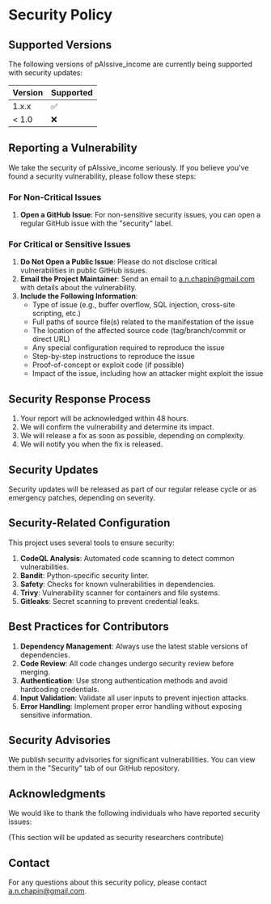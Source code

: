 # Security Policy

## Supported Versions

The following versions of pAIssive_income are currently being supported with security updates:

| Version | Supported          |
| ------- | ------------------ |
| 1.x.x   | :white_check_mark: |
| < 1.0   | :x:                |

## Reporting a Vulnerability

We take the security of pAIssive_income seriously. If you believe you've found a security vulnerability, please follow these steps:

### For Non-Critical Issues

1. **Open a GitHub Issue**: For non-sensitive security issues, you can open a regular GitHub issue with the "security" label.

### For Critical or Sensitive Issues

1. **Do Not Open a Public Issue**: Please do not disclose critical vulnerabilities in public GitHub issues.
2. **Email the Project Maintainer**: Send an email to a.n.chapin@gmail.com with details about the vulnerability.
3. **Include the Following Information**:
   - Type of issue (e.g., buffer overflow, SQL injection, cross-site scripting, etc.)
   - Full paths of source file(s) related to the manifestation of the issue
   - The location of the affected source code (tag/branch/commit or direct URL)
   - Any special configuration required to reproduce the issue
   - Step-by-step instructions to reproduce the issue
   - Proof-of-concept or exploit code (if possible)
   - Impact of the issue, including how an attacker might exploit the issue

## Security Response Process

1. Your report will be acknowledged within 48 hours.
2. We will confirm the vulnerability and determine its impact.
3. We will release a fix as soon as possible, depending on complexity.
4. We will notify you when the fix is released.

## Security Updates

Security updates will be released as part of our regular release cycle or as emergency patches, depending on severity.

## Security-Related Configuration

This project uses several tools to ensure security:

1. **CodeQL Analysis**: Automated code scanning to detect common vulnerabilities.
2. **Bandit**: Python-specific security linter.
3. **Safety**: Checks for known vulnerabilities in dependencies.
4. **Trivy**: Vulnerability scanner for containers and file systems.
5. **Gitleaks**: Secret scanning to prevent credential leaks.

## Best Practices for Contributors

1. **Dependency Management**: Always use the latest stable versions of dependencies.
2. **Code Review**: All code changes undergo security review before merging.
3. **Authentication**: Use strong authentication methods and avoid hardcoding credentials.
4. **Input Validation**: Validate all user inputs to prevent injection attacks.
5. **Error Handling**: Implement proper error handling without exposing sensitive information.

## Security Advisories

We publish security advisories for significant vulnerabilities. You can view them in the "Security" tab of our GitHub repository.

## Acknowledgments

We would like to thank the following individuals who have reported security issues:

(This section will be updated as security researchers contribute)

## Contact

For any questions about this security policy, please contact a.n.chapin@gmail.com.
